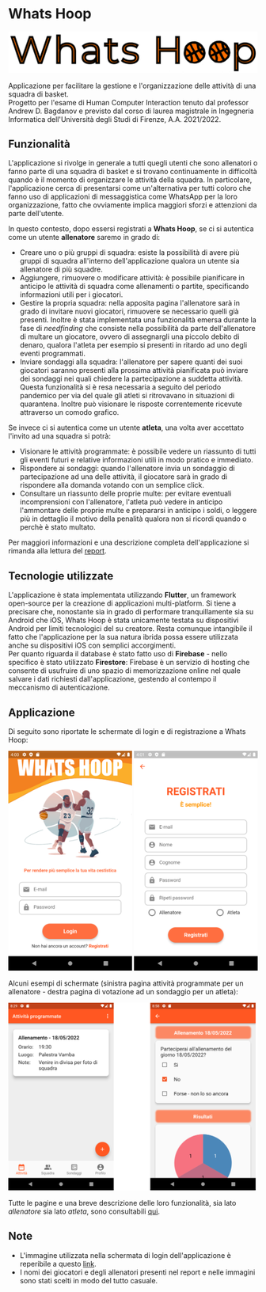 # Whats Hoop

<p align="center">
  <img src="https://github.com/CosimoGiani/whats_hoop/blob/master/img/read%20me%20logo.png" style="width:800px;">
</p>

Applicazione per facilitare la gestione e l'organizzazione delle attività di una squadra di basket. \
Progetto per l'esame di Human Computer Interaction tenuto dal professor Andrew D. Bagdanov e previsto dal corso di laurea magistrale in Ingegneria Informatica dell'Università degli Studi di Firenze, A.A. 2021/2022.

## Funzionalità
L'applicazione si rivolge in generale a tutti quegli utenti che sono allenatori o fanno parte di una squadra di basket e si trovano continuamente in difficoltà quando è il momento di organizzare le attività della squadra. In particolare, l'applicazione cerca di presentarsi come un'alternativa per tutti coloro che fanno uso di applicazioni di messaggistica come WhatsApp per la loro organizzazione, fatto che ovviamente implica maggiori sforzi e attenzioni da parte dell'utente.

In questo contesto, dopo essersi registrati a **Whats Hoop**, se ci si autentica come un utente **allenatore** saremo in grado di:
* Creare uno o più gruppi di squadra: esiste la possibilità di avere più gruppi di squadra all'interno dell'applicazione qualora un utente sia allenatore di più squadre.
* Aggiungere, rimuovere o modificare attività: è possibile pianificare in anticipo le attività di squadra come allenamenti o partite, specificando informazioni utili per i giocatori. 
* Gestire la propria squadra: nella apposita pagina l'allenatore sarà in grado di invitare nuovi giocatori, rimuovere se necessario quelli già presenti. Inoltre è stata implementata una funzionalità emersa durante la fase di *needfinding* che consiste nella possibilità da parte dell'allenatore di multare un giocatore, ovvero di assegnargli una piccolo debito di denaro, qualora l'atleta per esempio si presenti in ritardo ad uno degli eventi programmati.
* Inviare sondaggi alla squadra: l'allenatore per sapere quanti dei suoi giocatori saranno presenti alla prossima attività pianificata può inviare dei sondaggi nei quali chiedere la partecipazione a suddetta attività. Questa funzionalità si è resa necessaria a seguito del periodo pandemico per via del quale gli atleti si ritrovavano in situazioni di quarantena. Inoltre può visionare le risposte correntemente ricevute attraverso un comodo grafico.

Se invece ci si autentica come un utente **atleta**, una volta aver accettato l'invito ad una squadra si potrà:
* Visionare le attività programmate: è possibile vedere un riassunto di tutti gli eventi futuri e relative informazioni utili in modo pratico e immediato.
* Rispondere ai sondaggi: quando l'allenatore invia un sondaggio di partecipazione ad una delle attività, il giocatore sarà in grado di rispondere alla domanda votando con un semplice click.
* Consultare un riassunto delle proprie multe: per evitare eventuali incomprensioni con l'allenatore, l'atleta può vedere in anticipo l'ammontare delle proprie multe e prepararsi in anticipo i soldi, o leggere più in dettaglio il motivo della penalità qualora non si ricordi quando o perchè è stato multato. 

Per maggiori informazioni e una descrizione completa dell'applicazione si rimanda alla lettura del [report](https://github.com/CosimoGiani/whats_hoop/blob/master/Relazione_HCI_GianiCosimo.pdf).

## Tecnologie utilizzate
L'applicazione è stata implementata utilizzando **Flutter**, un framework open-source per la creazione di applicazioni multi-platform. Si tiene a precisare che, nonostante sia in grado di performare tranquillamente sia su Android che iOS, Whats Hoop è stata unicamente testata su dispositivi Android per limiti tecnologici del su creatore. Resta comunque intangibile il fatto che l'applicazione per la sua natura ibrida possa essere utilizzata anche su dispositivi iOS con semplici accorgimenti. \
Per quanto riguarda il database è stato fatto uso di **Firebase** - nello specifico è stato utilizzato **Firestore**: Firebase è un servizio di hosting che consente di usufruire di uno spazio di memorizzazione online nel quale salvare i dati richiesti dall'applicazione, gestendo al contempo il meccanismo di autenticazione.

## Applicazione
Di seguito sono riportate le schermate di login e di registrazione a Whats Hoop:

  <div align="center">
    <img src="https://github.com/CosimoGiani/whats_hoop/blob/master/img/login.png" style="width:250px;">
    <img src="https://github.com/CosimoGiani/whats_hoop/blob/master/screenshots/registrazione.png" style="width:250px;">
  </div>
  
Alcuni esempi di schermate (sinistra pagina attività programmate per un allenatore - destra pagina di votazione ad un sondaggio per un atleta):

  <div align="center">
    <img src="https://github.com/CosimoGiani/whats_hoop/blob/master/img/esempi%20schermate.png" style="width:600px;">
  </div>
  
Tutte le pagine e una breve descrizione delle loro funzionalità, sia lato *allenatore* sia lato *atleta*, sono consultabili [qui](https://github.com/CosimoGiani/whats_hoop/blob/master/screenshots/screenshots.pdf).

## Note
* L'immagine utilizzata nella schermata di login dell'applicazione è reperibile a questo [link](https://iconscout.com/illustration/basketball-players-playing-basketball-3359808).
* I nomi dei giocatori e degli allenatori presenti nel report e nelle immagini sono stati scelti in modo del tutto casuale.
